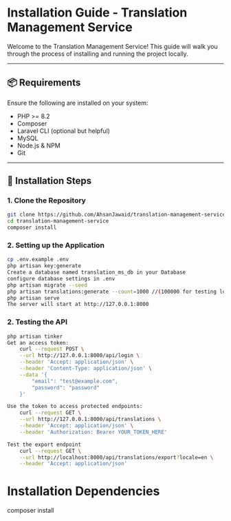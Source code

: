 # Installation Guide - Translation Management Service

Welcome to the Translation Management Service! This guide will walk you through the process of installing and running the project locally.

---

## 📦 Requirements

Ensure the following are installed on your system:

- PHP >= 8.2
- Composer
- Laravel CLI (optional but helpful)
- MySQL
- Node.js & NPM
- Git

---

## 🚀 Installation Steps

### 1. Clone the Repository

```bash
git clone https://github.com/AhsanJawaid/translation-management-service.git
cd translation-management-service
composer install
```

### 2. Setting up the Application

```bash
cp .env.example .env
php artisan key:generate
Create a database named translation_ms_db in your Database
configure database settings in .env
php artisan migrate --seed
php artisan translations:generate --count=1000 //(100000 for testing load)
php artisan serve
The server will start at http://127.0.0.1:8000
```


### 2. Testing the API

```bash
php artisan tinker
Get an access token:
    curl --request POST \
    --url http://127.0.0.1:8000/api/login \
    --header 'Accept: application/json' \
    --header 'Content-Type: application/json' \
    --data '{
        "email": "test@example.com",
        "password": "password"
    }'

Use the token to access protected endpoints:
    curl --request GET \
    --url http://127.0.0.1:8000/api/translations \
    --header 'Accept: application/json' \
    --header 'Authorization: Bearer YOUR_TOKEN_HERE'

Test the export endpoint
    curl --request GET \
    --url http://localhost:8000/api/translations/export?locale=en \
    --header 'Accept: application/json'
```

# Installation Dependencies
composer install
